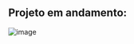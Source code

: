 ## Projeto em andamento: 

![image](https://github.com/user-attachments/assets/66c708c3-499b-4f20-8fac-6532191b1bd1)


